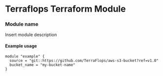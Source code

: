 # Terraflops Terraform Module
 
### Module name

Insert module description

#### Example usage

```hcl-terraform
module "example" {
  source = "git::https://github.com/TerraFlops/aws-s3-bucket?ref=v1.0"
  bucket_name = "my-bucket-name"
}
```
